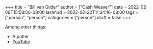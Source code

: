 +++
title = "Bill van Gilder"
author = ["Cash Weaver"]
date = 2022-02-06T15:58:00-08:00
lastmod = 2022-02-20T11:34:16-08:00
tags = ["person", "person"]
categories = ["person"]
draft = false
+++

Among other things:

-   A potter
-   [YouTube](https://www.youtube.com/c/BillvanGilderPottery)
